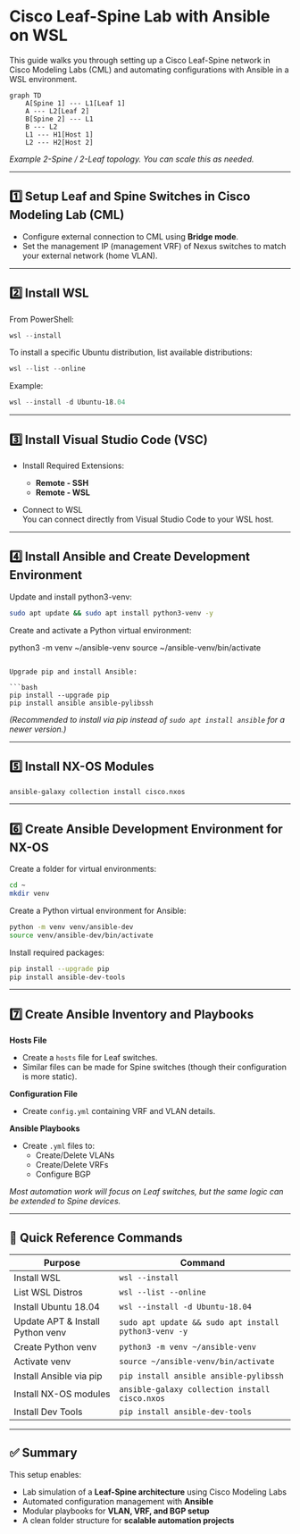 # Cisco Leaf-Spine Lab with Ansible on WSL

This guide walks you through setting up a Cisco Leaf-Spine network in Cisco Modeling Labs (CML) and automating configurations with Ansible in a WSL environment.

```mermaid
graph TD
    A[Spine 1] --- L1[Leaf 1]
    A --- L2[Leaf 2]
    B[Spine 2] --- L1
    B --- L2
    L1 --- H1[Host 1]
    L2 --- H2[Host 2]
```

*Example 2-Spine / 2-Leaf topology. You can scale this as needed.*

---

## 1️⃣ Setup Leaf and Spine Switches in Cisco Modeling Lab (CML)
- Configure external connection to CML using **Bridge mode**.  
- Set the management IP (management VRF) of Nexus switches to match your external network (home VLAN).

---

## 2️⃣ Install WSL
From PowerShell:

```powershell
wsl --install
```

To install a specific Ubuntu distribution, list available distributions:

```powershell
wsl --list --online
```

Example:

```powershell
wsl --install -d Ubuntu-18.04
```

---

## 3️⃣ Install Visual Studio Code (VSC)
- Install Required Extensions:
  - **Remote - SSH**
  - **Remote - WSL**

- Connect to WSL  
  You can connect directly from Visual Studio Code to your WSL host.

---

## 4️⃣ Install Ansible and Create Development Environment
Update and install python3-venv:
```bash
sudo apt update && sudo apt install python3-venv -y
```

Create and activate a Python virtual environment:

python3 -m venv ~/ansible-venv
source ~/ansible-venv/bin/activate
```

Upgrade pip and install Ansible:

```bash
pip install --upgrade pip
pip install ansible ansible-pylibssh
```
*(Recommended to install via pip instead of `sudo apt install ansible` for a newer version.)*

---

## 5️⃣ Install NX-OS Modules

```bash
ansible-galaxy collection install cisco.nxos
```

---

## 6️⃣ Create Ansible Development Environment for NX-OS
Create a folder for virtual environments:

```bash
cd ~
mkdir venv
```

Create a Python virtual environment for Ansible:

```bash
python -m venv venv/ansible-dev
source venv/ansible-dev/bin/activate
```

Install required packages:

```bash
pip install --upgrade pip
pip install ansible-dev-tools
```

---

## 7️⃣ Create Ansible Inventory and Playbooks
**Hosts File**  
- Create a `hosts` file for Leaf switches.  
- Similar files can be made for Spine switches (though their configuration is more static).  

**Configuration File**  
- Create `config.yml` containing VRF and VLAN details.  

**Ansible Playbooks**  
- Create `.yml` files to:  
  - Create/Delete VLANs  
  - Create/Delete VRFs  
  - Configure BGP  

*Most automation work will focus on Leaf switches, but the same logic can be extended to Spine devices.*

---

## 📌 Quick Reference Commands

| Purpose                        | Command |
|--------------------------------|---------|
| Install WSL                    | `wsl --install` |
| List WSL Distros               | `wsl --list --online` |
| Install Ubuntu 18.04           | `wsl --install -d Ubuntu-18.04` |
| Update APT & Install Python venv | `sudo apt update && sudo apt install python3-venv -y` |
| Create Python venv             | `python3 -m venv ~/ansible-venv` |
| Activate venv                  | `source ~/ansible-venv/bin/activate` |
| Install Ansible via pip        | `pip install ansible ansible-pylibssh` |
| Install NX-OS modules          | `ansible-galaxy collection install cisco.nxos` |
| Install Dev Tools              | `pip install ansible-dev-tools` |

---

## ✅ Summary
This setup enables:

- Lab simulation of a **Leaf-Spine architecture** using Cisco Modeling Labs  
- Automated configuration management with **Ansible**  
- Modular playbooks for **VLAN, VRF, and BGP setup**  
- A clean folder structure for **scalable automation projects**
